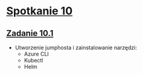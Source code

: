 # [Spotkanie 10](https://github.com/cloudstateu/kurs-iac-terraform/blob/master/Zjazd10/zadania.md)


## [Zadanie 10.1](./zadanie1)

* Utworzenie jumphosta i zainstalowanie narzędzi:
    * Azure CLI
    * Kubectl
    * Helm

